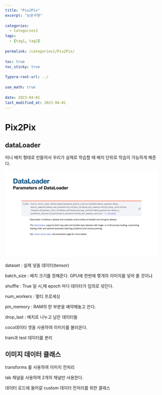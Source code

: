```yaml
---
title: "Pix2Pix"
excerpt: "논문구현"

categories:
  - Categories3
tags:
  - [tag1, tag2]

permalink: /categories1/Pix2Pix/

toc: true
toc_sticky: true

Typora-root-url: ../

use_math: true

date: 2023-04-01
last_modified_at: 2023-04-01
---
```


# Pix2Pix



## dataLoader

미니 배치 형태로 만들어서 우리가 실제로 학습할 때 배치 단위로 학습이 가능하게 해준다.

![dataLoader](/assets/images/posts_img/2023-04-01-Pix2Pix/dataLoader.jpg)

dataset : 실제 넣을 데이터(tensor)

batch_size : 배치 크기를 정해준다. GPU에 한번에 몇개의 이미지를 넣어 줄 것이냐

shuffle : True 일 시,매 epoch 마다 데이터가 임의로 섞인다.

num_workers : 멀티 프로세싱

pin_memory : RAM의 한 부분을 예약해놓고 쓴다.

drop_last : 배치로 나누고 남은 데이터들



coco데이터 셋을 사용하여 이미지를 불러온다.

<script src="https://gist.github.com/sungjinhyeonn/89cad5de70386180903c7f0f6847121e.js"></script>

train과 test 데이터를 분리

<script src="https://gist.github.com/sungjinhyeonn/c11af71e109afe62b813efba9b81b619.js"></script>

## 이미지 데이터 클래스

transforms 를 사용하여 이미지 전처리

lab 채널을 사용하여 2개의 채널만 사용한다.



데이터 로드에 들어갈 custom 데이터 전처리를 위한 클래스

<script src="https://gist.github.com/sungjinhyeonn/99d2dff36d8cce1606a197cdf850402e.js"></script>